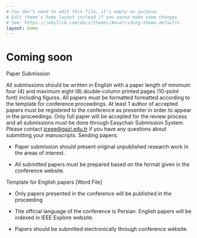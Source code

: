 ```yaml
---
# You don't need to edit this file, it's empty on purpose.
# Edit theme's home layout instead if you wanna make some changes
# See: https://jekyllrb.com/docs/themes/#overriding-theme-defaults
layout: home
---
```


# Coming soon

Paper Submission

All submissions should be written in English with a paper length of minimum four (4) and maximum eight (8) double-column printed pages (10-point font) including figures.
All papers must be formatted formatted according to the template for conference proceedings. At least 1 author of accepted papers must be registered to the conference as presenter in order to appear in the proceedings.
Only full paper will be accepted for the review process and all submissions must be done through Easychair Submission System. Please contact iceee@gazi.edu.tr if you have any questions about submitting your manuscripts.
Sending papers:

- Paper submission should present original unpublished research work in the areas of interest.

- All submitted papers must be prepared based on the format given in the conference website.
 
Template for English papers [Word File]

- Only papers presented in the conference will be published in the proceeding

- The official language of the conference is Persian. English papers will be indexed in IEEE Explore website.

- Papers should be submitted electronically through conference website.